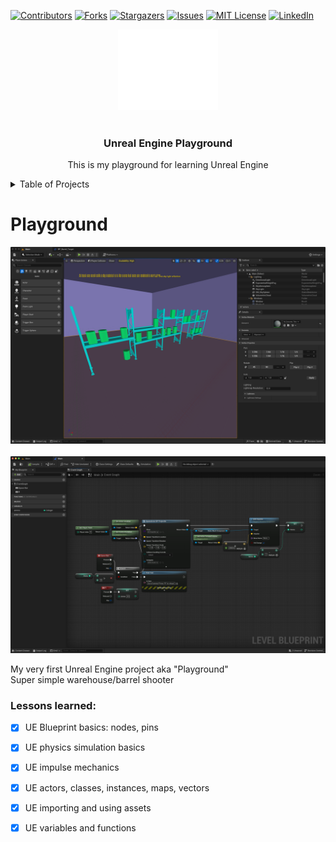 [![Contributors][contributors-shield]][contributors-url]
[![Forks][forks-shield]][forks-url]
[![Stargazers][stars-shield]][stars-url]
[![Issues][issues-shield]][issues-url]
[![MIT License][license-shield]][license-url]
[![LinkedIn][linkedin-shield]][linkedin-url]

<div align="center">
    <a href="https://github.com/FilipsMasolovs/unreal-engine">
        <img src="assets/UE-logo.png" alt="UE-logo" width="160px">
    </a>
    <br /><br />
    <h3 align="center">Unreal Engine Playground</h3>
    <p align="center">This is my playground for learning Unreal Engine</p>
</div>

<details>
  <summary>Table of Projects</summary>
  <ol>
    <li><a href="#playground">Playground</a></li>
  </ol>
</details>

# Playground

<img src="assets/playground/PS1.png" alt="Playground Project"><br /><br /><img src="assets/playground/PS2.png" alt="Playground Project"><br />

My very first Unreal Engine project aka "Playground"<br />
Super simple warehouse/barrel shooter

### Lessons learned:

- [x] UE Blueprint basics: nodes, pins
- [x] UE physics simulation basics
- [x] UE impulse mechanics
- [x] UE actors, classes, instances, maps, vectors
- [x] UE importing and using assets
- [x] UE variables and functions








[contributors-shield]: https://img.shields.io/github/contributors/FilipsMasolovs/unreal-engine.svg?style=for-the-badge
[forks-shield]: https://img.shields.io/github/forks/FilipsMasolovs/unreal-engine.svg?style=for-the-badge
[stars-shield]: https://img.shields.io/github/stars/FilipsMasolovs/unreal-engine.svg?style=for-the-badge
[issues-shield]: https://img.shields.io/github/issues/FilipsMasolovs/unreal-engine.svg?style=for-the-badge
[license-shield]: https://img.shields.io/github/license/FilipsMasolovs/unreal-engine.svg?style=for-the-badge
[linkedin-shield]: https://img.shields.io/badge/-LinkedIn-black.svg?style=for-the-badge&logo=linkedin&colorB=555

[contributors-url]: https://github.com/FilipsMasolovs/unreal-engine/graphs/contributors
[forks-url]: https://github.com/FilipsMasolovs/unreal-engine/forks
[stars-url]: https://github.com/FilipsMasolovs/unreal-engine/stargazers
[issues-url]: https://github.com/FilipsMasolovs/unreal-engine/issues
[license-url]: https://github.com/FilipsMasolovs/unreal-engine/blob/master/LICENSE.txt
[linkedin-url]: https://www.linkedin.com/in/filips-masolovs